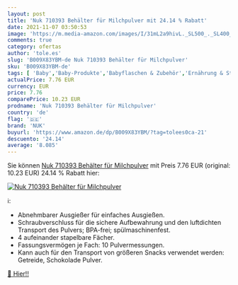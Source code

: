 ```yaml
---
layout: post
title: 'Nuk 710393 Behälter für Milchpulver mit 24.14 % Rabatt'
date: 2021-11-07 03:50:53
image: 'https://m.media-amazon.com/images/I/31mL2a9hivL._SL500_._SL400_.jpg'
comments: true
category: ofertas
author: 'tole.es'
slug: 'B009X83YBM-de Nuk 710393 Behälter für Milchpulver'
sku: 'B009X83YBM-de'
tags: [ 'Baby','Baby-Produkte','Babyflaschen & Zubehör','Ernährung & Stillen','Milchpulver-Portionierer','nuk', ]
actualPrice: 7.76 EUR
currency: EUR
price: 7.76
comparePrice: 10.23 EUR
prodname: 'Nuk 710393 Behälter für Milchpulver'
country: 'de'
flag: '🇩🇪'
brand: 'NUK'
buyurl: 'https://www.amazon.de/dp/B009X83YBM/?tag=tolees0ca-21'
descuento: '24.14'
average: '8.085'
---
```


Sie können [Nuk 710393 Behälter für Milchpulver](https://www.amazon.de/dp/B009X83YBM/?tag=tolees0ca-21) mit Preis 7.76 EUR (original: 10.23 EUR) 24.14 % Rabatt hier:

[![Nuk 710393 Behälter für Milchpulver](https://m.media-amazon.com/images/I/31mL2a9hivL._SL500_._SL400_.jpg)](https://www.amazon.de/dp/B009X83YBM/?tag=tolees0ca-21)

ℹ️:

- Abnehmbarer Ausgießer für einfaches Ausgießen.
- Schraubverschluss für die sichere Aufbewahrung und den luftdichten Transport des Pulvers; BPA-frei; spülmaschinenfest.
- 4 aufeinander stapelbare Fächer.
- Fassungsvermögen je Fach: 10 Pulvermessungen.
- Kann auch für den Transport von größeren Snacks verwendet werden: Getreide, Schokolade Pulver.

[🛒 Hier!!](https://www.amazon.de/dp/B009X83YBM/?tag=tolees0ca-21)
